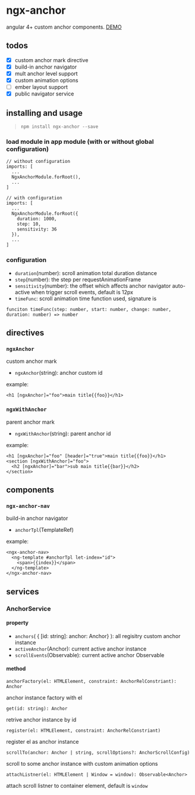 # ngx-anchor
angular 4+ custom anchor components. [DEMO][demo]

## todos
* [x] custom anchor mark directive
* [x] build-in anchor navigator
* [x] mult anchor level support
* [x] custom animation options
* [ ] ember layout support
* [x] public navigator service

## installing and usage
> ``npm install ngx-anchor --save``

### load module in app module (with or without global configuration)

```
// without configuration
imports: [
  ...
  NgxAnchorModule.forRoot(),
  ...
]

// with configuration
imports: [
  ...
  NgxAnchorModule.forRoot({
    duration: 1000,
    step: 10,
    sensitivity: 36
  }),
  ...
]
```

### configuration
* ``duration``(number): scroll animation total duration distance
* ``step``(number): the step per requestAnimationFrame
* ``sensitivity``(number): the offset which affects anchor navigator auto-active when trigger scroll events, default is 12px
* ``timeFunc``: scroll animation time function used, signature is 
```
funciton timeFunc(step: number, start: number, change: number, duration: number) => number
```

## directives
### ``ngxAnchor``
custom anchor mark

* ``ngxAnchor``(string): anchor custom id

example:
```
<h1 [ngxAnchor]="foo">main title{{foo}}</h1>
```

### ``ngxWithAnchor``
parent anchor mark

* ``ngxWithAnchor``(string): parent anchor id

example:
```
<h1 [ngxAnchor]="foo" [header]="true">main title{{foo}}</h1>
<section [ngxWithAnchor]="foo">
  <h2 [ngxAnchor]="bar">sub main title{{bar}}</h2>
</section>
```

## components
### ``ngx-anchor-nav``
build-in anchor navigator

* ``anchorTpl``(TemplateRef)

example:
```
<ngx-anchor-nav>
  <ng-template #anchorTpl let-index="id">
    <span>{{index}}</span>
  </ng-template>
</ngx-anchor-nav>
```

## services
### AnchorService
#### property
* ``anchors``( { [id: string]: anchor: Anchor} ): all regisitry custom anchor instance
* ``activeAnchor``(Anchor): current active anchor instance
* ``scrollEvents``(Observable<Anchor>): current active anchor Observable

#### method
```
anchorFactory(el: HTMLElement, constraint: AnchorRelConstriant): Anchor
```
anchor instance factory with el

```
get(id: string): Anchor
```
retrive anchor instance by id 

```
register(el: HTMLElement, constraint: AnchorRelConstriant)
```
register el as anchor instance

```
scrollTo(anchor: Anchor | string, scrollOptions?: AnchorScrollConfig)
```
scroll to some anchor instance with custom animation options

```
attachListner(el: HTMLElement | Window = window): Observable<Anchor>
```
attach scroll listner to container element, default is ``window``



[demo]: http://littlelyon.com/ngx-anchor/

